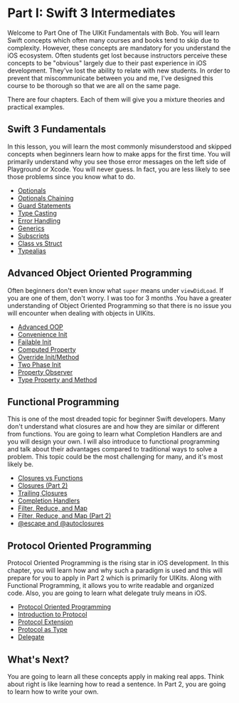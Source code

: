 # Part I: Swift 3 Intermediates
Welcome to Part One of The UIKit Fundamentals with Bob. You will learn Swift concepts which often many courses and books tend to skip due to complexity. However, these concepts are mandatory for you understand the iOS ecosystem. Often students get lost because instructors perceive these concepts to be "obvious" largely due to their past experience in iOS development. They've lost the ability to relate with new students. In order to prevent that miscommunicate between you and me, I've designed this course to be thorough so that we are all on the same page.

There are four chapters. Each of them will give you a mixture theories and practical examples.

## Swift 3 Fundamentals
In this lesson, you will learn the most commonly misunderstood and skipped concepts when beginners learn how to make apps for the first time. You will primarily understand why you see those error messages on the left side of Playground or Xcode. You will never guess. In fact, you are less likely to see those problems since you know what to do.
* [Optionals](1000/1100//1101_optionals.md)
* [Optionals Chaining](1000/1100/1102_optionals_chaining.md)
* [Guard Statements](1000/1100/1103_guard_statements.md)
* [Type Casting](1000/1100/1104_type_casting.md)
* [Error Handling](1000/1100/1105_error_handling.md)
* [Generics](1000/1100/1106_generics.md)
* [Subscripts](1000/1100/1107_subscripts.md)
* [Class vs Struct](1000/1100/1108_class_vs_struct.md)
* [Typealias](1000/1100/1109_typealias.md)


## Advanced Object Oriented Programming
Often beginners don't even know what `super` means under `viewDidLoad`. If you are one of them, don't worry. I was too for 3 months .You have a greater understanding of Object Oriented Programming so that there is no issue you will encounter when dealing with objects in UIKits.

* [Advanced OOP](1000/1200/1200_intro.md)
* [Convenience Init](1000/1200/1201_convenience_init.md)
* [Failable Init](1000/1200/1202_failable_init.md)
* [Computed Property](1000/1200/1203_computed_property.md)
* [Override Init/Method](1000/1200/1204_override_init_method.md)
* [Two Phase Init](1000/1200/1205_two_phase_init.md)
* [Property Observer](1000/1200/1206_property_observer.md)
* [Type Property and Method](1000/1200/1207_type_property_method.md)

## Functional Programming
This is one of the most dreaded topic for beginner Swift developers. Many don't understand what closures are and how they are similar or different from functions. You are going to learn what Completion Handlers are and you will design your own. I will also introduce to functional programming and talk about their advantages compared to traditional ways to solve a problem. This topic could be the most challenging for many, and it's most likely be. 

* [Closures vs Functions](1000/1300/1301_closures_vs_functions.md)
* [Closures (Part 2)](1000/1300/1302_closures_part2.md)
* [Trailing Closures](1000/1300/1303_trailing_closures.md)
* [Completion Handlers](1000/1300/1304_completion_handlers.md)
* [Filter, Reduce, and Map](1000/1300/1305_filter_reduce_map.md)
* [Filter, Reduce, and Map (Part 2)](1000/1300/1306_filter_reduce_map_part2.md)
* [@escape and @autoclosures](1000/1300/1307_@escape_@autoclosures.md)

## Protocol Oriented Programming
Protocol Oriented Programming is the rising star in iOS development. In this chapter, you will learn how and why such a paradigm is used and this will prepare for you to apply in Part 2 which is primarily for UIKits. Along with Functional Programming, it allows you to write readable and organized code. Also, you are going to learn what delegate truly means in iOS.

* [Protocol Oriented Programming](1000/1400/1400_intro.md)
* [Introduction to Protocol](1000/1400/1401_intro_to_protocol.md)
* [Protocol Extension](1000/1400/1402_protocol_extension.md)
* [Protocol as Type](1000/1400/1403_protocol_as_type.md)
* [Delegate](1000/1400/1404_delegate.md)

## What's Next?
You are going to learn all these concepts apply in making real apps. Think about right is like learning how to read a sentence. In Part 2, you are going to learn how to write your own.
